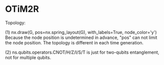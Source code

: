 # OTiM2R
Topology:

(1) nx.draw(G, pos=nx.spring_layout(G), with_labels=True, node_color='y') Because the node position is undetermined in advance, "pos" can not limit the node position. The topology is different in each time generation. 

(2) ns.qubits.operators.CNOT/H/Z/I/S/T is just for two-qubits entanglement, not for multiple qubits.
